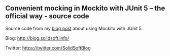 ## Convenient mocking in Mockito with JUnit 5 – the official way - source code

Source code from my [blog post](https://solidsoft.wordpress.com/2018/03/27/convenient-mocking-in-mockito-with-junit-5-the-official-way/) about using Mockito with JUnit 5.

Blog: http://blog.solidsoft.info/

Twitter: https://twitter.com/SolidSoftBlog

